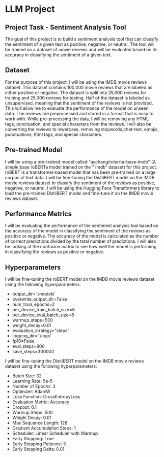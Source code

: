 # LLM Project

## Project Task - Sentiment Analysis Tool

The goal of this project is to build a sentiment analysis tool that can classify the sentiment of a given text as
positive, negative, or neutral.
The tool will be trained on a dataset of movie reviews and will be evaluated based on its accuracy in classifying the
sentiment of a given text.

## Dataset

For the purpose of this project, I will be using the IMDB movie reviews dataset. This dataset contains 100,000 movie
reviews that are labeled as either positive or negative. The dataset is split into 25,000 reviews for training and
25,000 reviews for testing.
Half of the dataset is labeled as unsupervised, meaning that the sentiment of the reviews is not provided. This will
allow me to evaluate the performance of the model on unseen data.
The reviews are preprocessed and stored in a format that is easy to work with.
While pre-processing the data, I will be removing any HTML tags, punctuation, and special characters from the reviews. I
will also be converting the reviews to lowercase, removing stopwords,chat-text, emojis, punctuations, html tags, and
special characters.

## Pre-trained Model

I will be using a pre-trained model called "aychang/roberta-base-imdb" (A simple base roBERTa model trained on the "
imdb" dataset) for this project.
roBERT is a transformer-based model that has been pre-trained on a large corpus of text data.
I will be fine-tuning the DistilBERT model on the IMDB movie reviews dataset to classify the sentiment of the reviews as
positive, negative, or neutral.
I will be using the Hugging Face Transformers library to load the pre-trained DistilBERT model and fine-tune it on the
IMDB movie reviews dataset.

## Performance Metrics

I will be evaluating the performance of the sentiment analysis tool based on the accuracy of the model in classifying
the sentiment of the reviews as positive or negative.
The accuracy of the model is calculated as the number of correct predictions divided by the total number of predictions.
I will also be looking at the confusion matrix to see how well the model is performing in classifying the reviews as
positive or negative.

## Hyperparameters

I will be fine-tuning the roBERT model on the IMDB movie reviews dataset using the following hyperparameters:
- output_dir='./models'
- overwrite_output_dir=False
- num_train_epochs=2
- per_device_train_batch_size=8
- per_device_eval_batch_size=8
- warmup_steps=500
- weight_decay=0.01
- evaluation_strategy="steps"
- logging_dir='./logs'
- fp16=False
- eval_steps=800
- save_steps=300000

I will be fine-tuning the DistilBERT model on the IMDB movie reviews dataset using the following hyperparameters:
- Batch Size: 32
- Learning Rate: 5e-5
- Number of Epochs: 3
- Optimizer: AdamW
- Loss Function: CrossEntropyLoss
- Evaluation Metric: Accuracy
- Dropout: 0.1
- Warmup Steps: 500
- Weight Decay: 0.01
- Max Sequence Length: 128
- Gradient Accumulation Steps: 1
- Scheduler: Linear Scheduler with Warmup
- Early Stopping: True
- Early Stopping Patience: 3
- Early Stopping Delta: 0.01


